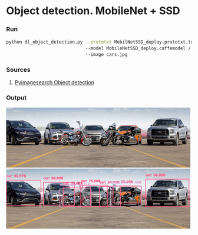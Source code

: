 # Object detection. MobileNet + SSD

### Run
```sh
python dl_object_detection.py --prototxt MobilNetSSD_deploy.prototxt.txt / 
                              --model MobileNetSSD_deploy.caffemodel /
                              --image cars.jpg
```
### Sources
1. [Pyimagesearch Object detection](https://www.pyimagesearch.com/2017/09/11/object-detection-with-deep-learning-and-opencv/)


### Output
<img src='https://github.com/UranMai/pyimagesearch/blob/main/Object%20detection/cars.jpg' width=500/>  
<img src='https://github.com/UranMai/pyimagesearch/blob/main/Object%20detection/output_cars.jpg' width=500/>
